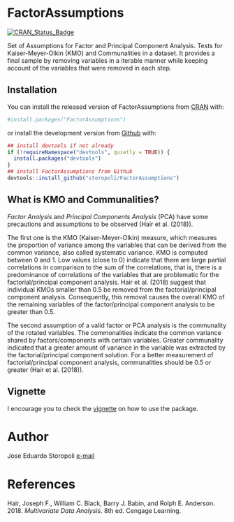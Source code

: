 
<!-- README.md is generated from README.Rmd. Please edit that file -->

# FactorAssumptions

[![CRAN\_Status\_Badge](http://www.r-pkg.org/badges/version/FactorAssumptions)](https://cran.r-project.org/package=FactorAssumptions)

Set of Assumptions for Factor and Principal Component Analysis. Tests
for Kaiser-Meyer-Olkin (KMO) and Communalities in a dataset. It provides
a final sample by removing variables in a iterable manner while keeping
account of the variables that were removed in each step.

## Installation

You can install the released version of FactorAssumptions from
[CRAN](https://CRAN.R-project.org/package=FactorAssumptions) with:

``` r
#install.packages("FactorAssumptions")
```

or install the development version from
[Github](https://github.com/storopoli/FactorAssumptions) with:

``` r
## install devtools if not already
if (!requireNamespace("devtools", quietly = TRUE)) {
  install.packages("devtools")
}
## install FactorAssumptions from Github
devtools::install_github("storopoli/FactorAssumptions")
```

## What is KMO and Communalities?

*Factor Analysis* and *Principal Components Analysis* (PCA) have some
precautions and assumptions to be observed (Hair et al. (2018)).

The first one is the KMO (Kaiser-Meyer-Olkin) measure, which measures
the proportion of variance among the variables that can be derived from
the common variance, also called systematic variance. KMO is computed
between 0 and 1. Low values (close to 0) indicate that there are large
partial correlations in comparison to the sum of the correlations, that
is, there is a predominance of correlations of the variables that are
problematic for the factorial/principal component analysis. Hair et al.
(2018) suggest that individual KMOs smaller than 0.5 be removed from the
factorial/principal component analysis. Consequently, this removal
causes the overall KMO of the remaining variables of the
factor/principal component analysis to be greater than 0.5.

The second assumption of a valid factor or PCA analysis is the
communality of the rotated variables. The commonalities indicate the
common variance shared by factors/components with certain variables.
Greater communality indicated that a greater amount of variance in the
variable was extracted by the factorial/principal component solution.
For a better measurement of factorial/principal component analysis,
communalities should be 0.5 or greater (Hair et al. (2018)).

## Vignette

I encourage you to check the [vignette](vignettes/vignette.Rmd) on how
to use the package.

# Author

Jose Eduardo Storopoli [e-mail](mailto:thestoropoli@gmail.com)

# References

<div id="refs" class="references">

<div id="ref-hair2018">

Hair, Joseph F., William C. Black, Barry J. Babin, and Rolph E.
Anderson. 2018. *Multivariate Data Analysis*. 8th ed. Cengage Learning.

</div>

</div>
